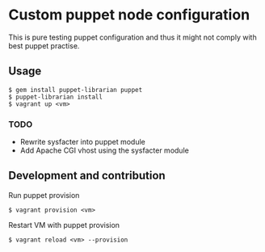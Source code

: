 # Custom puppet node configuration

This is pure testing puppet configuration and thus it might not comply with best puppet practise.

## Usage

    $ gem install puppet-librarian puppet
    $ puppet-librarian install
    $ vagrant up <vm>

### TODO

* Rewrite sysfacter into puppet module
* Add Apache CGI vhost using the sysfacter module

## Development and contribution

Run puppet provision

    $ vagrant provision <vm>

Restart VM with puppet provision

    $ vagrant reload <vm> --provision
